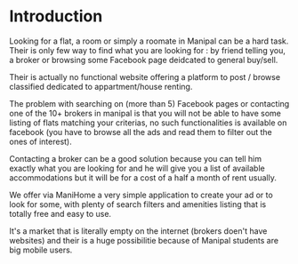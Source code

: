 # Introduction

Looking for a flat, a room or simply a roomate in Manipal can be a hard task.
Their is only few way to find what you are looking for : by friend telling you, a broker
or browsing some Facebook page deidcated to general buy/sell.

Their is actually no functional website offering a platform to post / browse classified
dedicated to appartment/house renting.

The problem with searching on (more than 5) Facebook pages or contacting one of the 10+ brokers in manipal
is that you will not be able to have some listing of flats matching your criterias,
no such functionalities is available on facebook (you have to browse all the ads and read them to filter out the ones
of interest).

Contacting a broker can be a good solution because you can tell him exactly what you 
are looking for and he will give you a list of available accommodations but it will be
for a cost of a half a month of rent usually.

We offer via ManiHome a very simple application to create your ad or to look for some,
with plenty of search filters and amenities listing that is totally free and easy to use.

It's a market that is literally empty on the internet (brokers doen't have websites)
and their is a huge possibilitie because of Manipal students are big mobile users.
